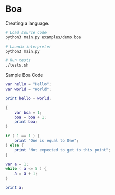 # Boa

Creating a language.

```bash
# Load source code
python3 main.py examples/demo.boa

# Launch interpreter
python3 main.py

# Run tests
./tests.sh
```

Sample Boa Code

```lua
var hello = "Hello";
var world = "World";

print hello + world;

{
    var boa = 1;
    boa = boa + 1;
    print boa;
}

if ( 1 == 1 ) {
    print "One is equal to One";
} else {
    print "Not expected to get to this point";
}

var a = 1;
while ( a <= 5 ) {
    a = a + 1;
}

print a;
```

